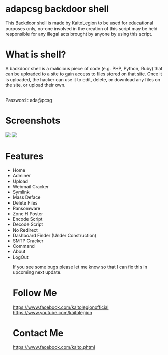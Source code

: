 # adapcsg backdoor shell

This Backdoor shell is made by KaitoLegion to be used for educational purposes only, no-one involved in the creation of this script may be held responsible for any illegal acts brought by anyone by using this script.

# What is shell?
A backdoor shell is a malicious piece of code (e.g. PHP, Python, Ruby) that can be uploaded to a site to gain access to files stored on that site. Once it is uploaded, the hacker can use it to edit, delete, or download any files on the site, or upload their own.


<br>
Password : ada@pcsg

# Screenshots
<img src='https://raw.githubusercontent.com/kaitolegion/adapriv8shell/master/ss2.jpg'>
<img src='https://raw.githubusercontent.com/kaitolegion/adapriv8shell/master/ss1.jpg'>

# Features
<ul>
<li>Home</li>
<li>Adminer</li>
<li>Upload</li>
<li>Webmail Cracker</li>
<li>Symlink</li>
<li>Mass Deface</li>
<li>Delete Files</li>
<li>Ransomware</li>
<li>Zone H Poster</li>
<li>Encode Script</li>
<li>Decode Script</li>
<li>No Redirect</li>
<li>Dashboard Finder (Under Construction)</li>
<li>SMTP Cracker</li>
<li>Command</li>
<li>About</li>
<li>LogOut<br></li>

If you see some bugs please let me know so that I can fix this in upcoming next update.

# Follow Me
https://www.facebook.com/kaitolegionofficial <br>
https://www.youtube.com/kaitolegion

# Contact Me
https://www.facebook.com/kaito.phtml
